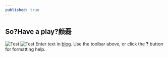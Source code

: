 ```yaml
---
published: true
---
```

## So?Have a play?颜磊
![Test](/emerald/img/2.jpg "Test")
![Test](/emerald/img/3.jpg "Test")
Enter text in [blog](https://zzqiuzz.github.io/MyBlogWebsite/). Use the toolbar above, or click the **?** button for formatting help.
